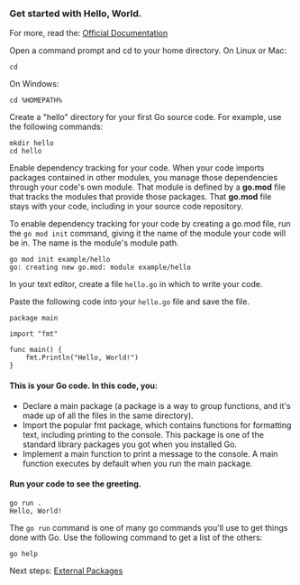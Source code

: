 ### Get started with Hello, World.

For more, read the: [Official Documentation](https://go.dev/doc/tutorial/getting-started#)

Open a command prompt and cd to your home directory.
On Linux or Mac:

`cd`

On Windows:

`cd %HOMEPATH%`

Create a "hello" directory for your first Go source code.
For example, use the following commands:

``` 
mkdir hello
cd hello 
```

Enable dependency tracking for your code.
When your code imports packages contained in other modules, you manage those dependencies through your code's own module. That module is defined by a **go.mod** file that tracks the modules that provide those packages. That **go.mod** file stays with your code, including in your source code repository.

To enable dependency tracking for your code by creating a go.mod file, run the `go mod init` command, giving it the name of the module your code will be in. The name is the module's module path.

```
go mod init example/hello
go: creating new go.mod: module example/hello
```

In your text editor, create a file `hello.go` in which to write your code.

Paste the following code into your `hello.go` file and save the file.

```
package main

import "fmt"

func main() {
    fmt.Println("Hello, World!")
}
```

#### This is your Go code. In this code, you:

- Declare a main package (a package is a way to group functions, and it's made up of all the files in the same directory).
- Import the popular fmt package, which contains functions for formatting text, including printing to the console. This package is one of the standard library packages you got when you installed Go.
- Implement a main function to print a message to the console. A main function executes by default when you run the main package.

#### Run your code to see the greeting.

```
go run .
Hello, World!
```

The `go run` command is one of many go commands you'll use to get things done with Go. Use the following command to get a list of the others:

`go help`

Next steps: [External Packages](02-externalpackages)
